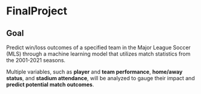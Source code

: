 # FinalProject

## Goal 

Predict win/loss outcomes of a specified team in the Major League Soccer (MLS) through a machine learning model that utilizes match statistics from the 2001-2021 seasons. 

Multiple variables, such as **player** and **team performance**, **home/away status**, and **stadium attendance**, will be analyzed to gauge their impact and **predict potential match outcomes**.


